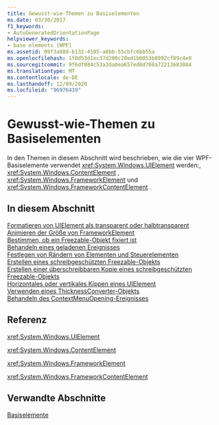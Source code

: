 ```yaml
---
title: Gewusst-wie-Themen zu Basiselementen
ms.date: 03/30/2017
f1_keywords:
- AutoGeneratedOrientationPage
helpviewer_keywords:
- base elements [WPF]
ms.assetid: 09f3a88d-b132-4505-a8bb-55cbfc6bb55a
ms.openlocfilehash: 1f0d53d1ec37d200c20ed1b0053b8992cf89c4e0
ms.sourcegitcommit: 9f6df084c53a3da0ea657ed0d708a72213683084
ms.translationtype: MT
ms.contentlocale: de-DE
ms.lasthandoff: 12/09/2020
ms.locfileid: "96976439"
---
```

# <a name="base-elements-how-to-topics"></a>Gewusst-wie-Themen zu Basiselementen
In den Themen in diesem Abschnitt wird beschrieben, wie die vier WPF-Basiselemente verwendet <xref:System.Windows.UIElement> werden:, <xref:System.Windows.ContentElement> , <xref:System.Windows.FrameworkElement> und <xref:System.Windows.FrameworkContentElement> .  
  
## <a name="in-this-section"></a>In diesem Abschnitt  
 [Formatieren von UIElement als transparent oder halbtransparent](how-to-make-a-uielement-transparent-or-semi-transparent.md)  
 [Animieren der Größe von FrameworkElement](how-to-animate-the-size-of-a-frameworkelement.md)  
 [Bestimmen, ob ein Freezable-Objekt fixiert ist](how-to-determine-whether-a-freezable-is-frozen.md)  
 [Behandeln eines geladenen Ereignisses](how-to-handle-a-loaded-event.md)  
 [Festlegen von Rändern von Elementen und Steuerelementen](how-to-set-margins-of-elements-and-controls.md)  
 [Erstellen eines schreibgeschützten Freezable-Objekts](how-to-make-a-freezable-read-only.md)  
 [Erstellen einer überschreibbaren Kopie eines schreibgeschützten Freezable-Objekts](how-to-obtain-a-writable-copy-of-a-read-only-freezable.md)  
 [Horizontales oder vertikales Kippen eines UIElement](how-to-flip-a-uielement-horizontally-or-vertically.md)  
 [Verwenden eines ThicknessConverter-Objekts](how-to-use-a-thicknessconverter-object.md)  
 [Behandeln des ContextMenuOpening-Ereignisses](how-to-handle-the-contextmenuopening-event.md)  
  
## <a name="reference"></a>Referenz  
 <xref:System.Windows.UIElement>  
  
 <xref:System.Windows.ContentElement>  
  
 <xref:System.Windows.FrameworkElement>  
  
 <xref:System.Windows.FrameworkContentElement>  
  
## <a name="related-sections"></a>Verwandte Abschnitte  
 [Basiselemente](base-elements.md)

